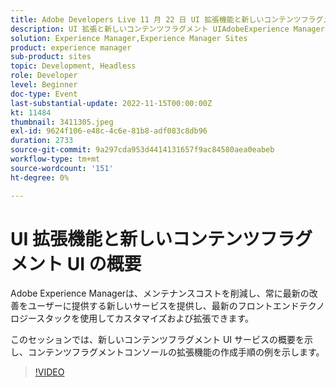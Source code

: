 ```yaml
---
title: Adobe Developers Live 11 月 22 日 UI 拡張機能と新しいコンテンツフラグメント UI の概要
description: UI 拡張と新しいコンテンツフラグメント UIAdobeExperience Managerは、メンテナンスコストを削減し、常に最新の改善を提供し、最新のフロントエンドテクノロジースタックでカスタマイズおよび拡張できる新しいサービスを提供します。
solution: Experience Manager,Experience Manager Sites
product: experience manager
sub-product: sites
topic: Development, Headless
role: Developer
level: Beginner
doc-type: Event
last-substantial-update: 2022-11-15T00:00:00Z
kt: 11484
thumbnail: 3411305.jpeg
exl-id: 9624f106-e48c-4c6e-81b8-adf083c8db96
duration: 2733
source-git-commit: 9a297cda953d4414131657f9ac84580aea0eabeb
workflow-type: tm+mt
source-wordcount: '151'
ht-degree: 0%

---
```


# UI 拡張機能と新しいコンテンツフラグメント UI の概要

Adobe Experience Managerは、メンテナンスコストを削減し、常に最新の改善をユーザーに提供する新しいサービスを提供し、最新のフロントエンドテクノロジースタックを使用してカスタマイズおよび拡張できます。

このセッションでは、新しいコンテンツフラグメント UI サービスの概要を示し、コンテンツフラグメントコンソールの拡張機能の作成手順の例を示します。

>[!VIDEO](https://video.tv.adobe.com/v/3411305/?quality=12&learn=on)
